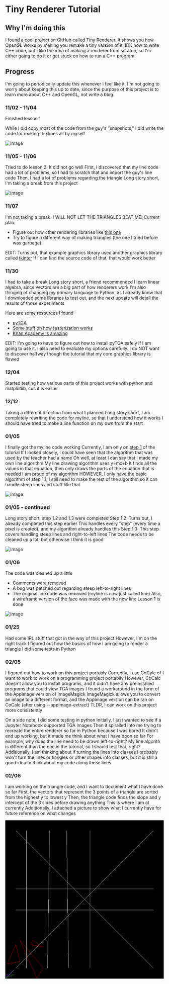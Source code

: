 # Tiny Renderer Tutorial

## Why I'm doing this

I found a cool project on GitHub called [Tiny Renderer](https://github.com/ssloy/tinyrenderer). It shows you how OpenGL works by making you remake a tiny version of it. IDK how to write C++ code, but I like the idea of making a renderer from scratch, so I'm either going to do it or get stuck on how to run a C++ program.

## Progress

I'm going to periodically update this whenever I feel like it. I'm not going to worry about keeping this up to date, since the purpose of this project is to learn more about C++ and OpenGL, not write a blog.

### 11/02 - 11/04

Finished lesson 1

While I did copy most of the code from the guy's "snapshots," I did write the code for making the lines all by myself

![image](display/lesson1_wireframe.tga)

### 11/05 - 11/06

Tried to do lesson 2. It did not go well
First, I discovered that my line code had a lot of problems, so I had to scratch that and import the guy's line code
Then, I had a lot of problems regarding the triangle
Long story short, I'm taking a break from this project

![image](display/lesson2_failedtriangles.tga)

### 11/07

I'm not taking a break. I WILL NOT LET THE TRIANGLES BEAT ME!
Current plan:
- Figure out how other rendering libraries like [this one](https://www.rose-hulman.edu/class/csse/resources/Python/ZelleGraphics.html)
- Try to figure a different way of making triangles (the one I tried before was garbage)

EDIT: Turns out, that example graphics library used another graphics library called [tkinter](https://realpython.com/python-gui-tkinter/)
      If I can find the source code of that, that would work better

### 11/30

I had to take a break
Long story short, a friend recommended I learn linear algebra, since vectors are a big part of how renderers work
I'm also thinging of changing my primary language to Python, as I already know that
I downloaded some libraries to test out, and the next update will detail the results of those experiments

Here are some resources I found
- [pyTGA](https://github.com/MircoT/pyTGA)
- [Some stuff on how rasterization works](https://www.scratchapixel.com/lessons/3d-basic-rendering/rasterization-practical-implementation/projection-stage.html)
- [Khan Academy is amazing](https://www.khanacademy.org/math/linear-algebra/vectors-and-spaces/vectors/v/linear-algebra-parametric-representations-of-lines)

EDIT: I'm going to have to figure out how to install pyTGA safely if I am going to use it. I also need to evaluate my options carefully. I do NOT want to discover halfway though the tutorial that my core graphics library is flawed

### 12/04

Started testing how various parts of this project works with python and matplotlib, cus it is easier

### 12/12

Taking a different direction from what I planned
Long story short, I am completely rewriting the code for myline, so that I understand how it works
I should have tried to make a line function on my own from the start

### 01/05

I finally got the myline code working
Currently, I am only on [step 1](https://github.com/ssloy/tinyrenderer/wiki/Lesson-1:-Bresenham%E2%80%99s-Line-Drawing-Algorithm) of the tutorial
If I looked closely, I could have seen that the algorithm that was used by the teacher had a name
Oh well, at least I can say that I made my own line algorithm
My line drawing algorithm uses y=mx+b
It finds all the values in that equation, then only draws the parts of the equation that is needed
I am proud of my algorithm
HOWEVER, I only have the basic algorithm of step 1.1, I still need to make the rest of the algorithm so it can handle steep lines and stuff like that

![image](display/lesson1_successfulstart.tga)

### 01/05 - continued

Long story short, step 1.2 and 1.3 were completed
Step 1.2:
    Turns out, I already completed this step earlier
    This handles every "step" (every time a pixel is created), and my algorithm already handles this
Step 1.3:
    This step covers handling steep lines and right-to-left lines
The code needs to be cleaned up a lot, but otherwise I think it is good

![image](display/lesson1_step2and3.tga)

### 01/06

The code was cleaned up a little 
- Comments were removed
- A bug was patched out regarding steep left-to-right lines
- The original line code was removed (myline is now just called line)
Also, a wireframe version of the face was made with the new line
Lesson 1 is done

![image](display/lesson1_newwireframe.tga)

### 01/25

Had some IRL stuff that got in the way of this project
However, I'm on the right track
I figured out how the basics of how I am going to render a triangle
I did some tests in Python

### 02/05

I figured out how to work on this project portably
Currently, I use CoCalc of I want to work to work on a programming project portablly
However, CoCalc doesn't allow you to install programs, and it didn't have any preinstalled programs that could view TGA images
I found a workaround in the form of the AppImage version of ImageMagick
ImageMagick allows you to convert an image to a different format, and the AppImage version can be ran on CoCalc (after using --appimage-extract)
TLDR, I can work on this project more consistently

On a side note, I did some testing in python
Initially, I just wanted to see if a Jupyter Notebook supported TGA images
Then it spiralled into me trying to recreate the entire renderer so far in Python because I was bored
It didn't end up working, but it made me think about what I have doon so far
For example, why does the line need to be drawn left-to-right?
My line algorith is different than the one in the tutorial, so I should test that, right?
Additionally, I am thinking about if turning the lines into classes
I probably won't turn the lines or tiangles or other shapes into classes, but it is still a good idea to think about my code along these lines

### 02/06

I am working on the triangle code, and I want to document what I have done so far
First, the vectors that represent the 3 points of a triangle are sorted from the highest y to lowest y
Then, the triangle code finds the slope and y intercept of the 3 sides before drawing anything
This is where I am at currently
Additionally, I attached a picture to show what I currently have for future reference on what changes

![image](display/lesson2_originalversion.png)
